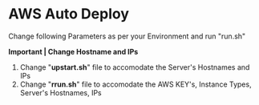 # AWS Auto Deploy
Change following Parameters as per your Environment and run "run.sh"

**Important | Change Hostname and IPs**
1. Change "**upstart.sh**" file to accomodate the Server's Hostnames and IPs
2. Change "**rrun.sh**" file to accomodate the AWS KEY's, Instance Types, Server's Hostnames, IPs
